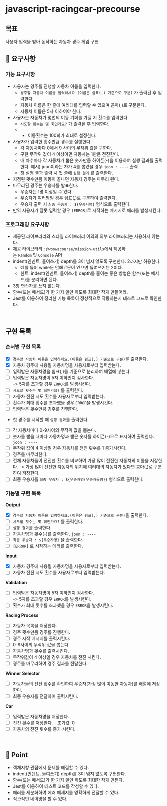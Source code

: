 # javascript-racingcar-precourse

## 목표

사용자 입력을 받아 동작하는 자동차 경주 게임 구현

## 🙏 요구사항

### 기능 요구사항

- 사용자는 경주를 진행할 자동차 이름을 입력한다.
  - `경주할 자동차 이름을 입력하세요.(이름은 쉼표(,) 기준으로 구분)` 가 출력된 후 입력한다.
  - 자동차 이름은 한 줄에 여러대를 입력할 수 있으며 콤마(,)로 구분한다.
  - 자동차 이름은 5자 이하여야 한다.
- 사용자는 자동차가 몇번의 이동 기회를 가질 지 횟수를 입력한다.
  - `시도할 횟수는 몇 회인가요?` 가 출력된 후 입력한다.
  - - 이동횟수는 100회가 최대로 설정한다.
- 사용자가 입력한 횟수만큼 경주를 실행한다.
  - 각 자동차마다 0에서 9 사이의 무작위 값을 구한다.
  - 구한 무작위 값이 4 이상이면 자동차는 1만큼 전진한다.
  - 매 차수마다 각 자동차가 뽑은 숫자만큼 하이픈(-)을 이용하여 실행 결과를 출력한다.
    예시) joon이라는 차가 4를 뽑았을 경우 `joon : ----` 출력
  - 첫 실행 결과 출력 시 첫 줄에 `실행 결과` 를 출력한다.
- 지정된 횟수만큼 이동이 끝나면 자동자 경주는 마무리 된다.
- 마무리된 경주는 우승자를 발표한다.
  - 우승자는 1명 이상일 수 있다.
  - 우승자가 여러명일 경우 쉼표(,)로 구분하여 출력한다.
  - 우승자 출력 시 `최종 우승자 : ${우승자명}` 형식으로 출력한다.
- 만약 사용자가 잘못 입력할 경우 `[ERROR]`로 시작하는 메시지로 에러를 발생시킨다.

### 프로그래밍 요구사항

- 제공된 라이브러리와 스타일 라이브러리 이외의 외부 라이브러리는 사용하지 않는다.
- 제공 라이브러리 : `@woowacourse/mission-utils`에서 제공하는 `Random` 및 `Console` API
- indent(인덴트, 들여쓰기) depth를 3이 넘지 않도록 구현한다. 2까지만 허용한다.
  - 예를 들어 while문 안에 if문이 있으면 들여쓰기는 2이다.
  - 힌트: indent(인덴트, 들여쓰기) depth를 줄이는 좋은 방법은 함수(또는 메서드)를 분리하면 된다.
- 3항 연산자를 쓰지 않는다.
- 함수(또는 메서드)가 한 가지 일만 하도록 최대한 작게 만들어라.
- Jest를 이용하여 정리한 기능 목록이 정상적으로 작동하는지 테스트 코드로 확인한다.

<br/>

## 구현 목록

### 순서별 구현 목록

- [x] `경주할 자동차 이름을 입력하세요.(이름은 쉼표(,) 기준으로 구분)`을 출력한다.
- [x] 자동차 경주에 사용될 자동차명을 사용자로부터 입력받는다.
- [ ] 입력받은 자동차명을 쉼표(,)를 기준으로 분리하여 배열에 넣는다.
- [ ] 입력받은 자동차명이 5자 이하인지 검사한다.  
       -> 5자를 초과할 경우 `ERROR`를 발생시킨다.
- [ ] `시도할 횟수는 몇 회인가요?` 를 출력한다.
- [ ] 자동차 전진 시도 횟수를 사용자로부터 입력받는다.
- [ ] 횟수가 최대 횟수를 초과했을 경우 `ERROR`을 발생시킨다.
- [ ] 입력받은 횟수만큼 경주를 진행한다.
- 첫 경주를 시작할 때 `실행 결과`를 출력한다.
- [ ] 각 자동차마다 0-9사이의 무작위 값을 뽑는다.
- [ ] 숫자를 뽑을 때마다 자동차명과 뽑은 숫자를 하이픈(-)으로 표시하여 출력한다. `joon : ----`
- [ ] 무작위 값이 4 이상일 경우 자동차를 전진 횟수를 1 증가시킨다.
- [ ] 경주를 마무리한다.
- [ ] 전체 자동차들이 전진한 횟수를 비교하여 가장 많이 전진한 자동차의 이름을 저장한다.
      -> 가장 많이 전진한 자동차의 위치에 여러대의 자동차가 있다면 콤마(,)로 구분하여 저장한다.
- [ ] 최종 우승자를 `최종 우승자 : ${우승자명(우승자들명)}` 형식으로 출력한다.

### 기능별 구현 목록

**Output**

- [x] `경주할 자동차 이름을 입력하세요.(이름은 쉼표(,) 기준으로 구분)`을 출력한다.
- [ ] `시도할 횟수는 몇 회인가요?` 를 출력한다.
- [ ] `실행 결과`를 출력한다.
- [ ] 자동차명과 횟수(-)를 출력한다. `joon : ----`
- [ ] `최종 우승자 : ${우승자명}` 을 출력한다.
- [ ] `[ERROR]` 로 시작하는 에러를 출력한다.

**Input**

- [x] 자동차 경주에 사용될 자동차명을 사용자로부터 입력받는다.
- [ ] 자동차 전진 시도 횟수를 사용자로부터 입력받는다.

**Validation**

- [ ] 입력받은 자동차명이 5자 이하인지 검사한다.  
       -> 5자를 초과할 경우 `ERROR`를 발생시킨다.
- [ ] 횟수가 최대 횟수를 초과했을 경우 `ERROR`을 발생시킨다.

**Racing Process**

- [ ] 자동차 목록을 저장한다.
- [ ] 경주 횟수만큼 경주를 진행한다.
- [ ] 경주 시작 메시지를 출력시킨다.
- [ ] 0-9사이의 무작위 값을 뽑는다.
- [ ] 자동차명과 횟수를 출력시킨다.
- [ ] 무작위값이 4 이상일 경우 자동차를 전진 시킨다.
- [ ] 경주를 마무리하여 경주 결과를 전달한다.

**Winner Selector**

- [ ] 자동차들의 전진 횟수를 확인하여 우승자(가장 많이 이동한 자동차)를 배열에 저장한다.
- [ ] 최종 우승자를 전달하여 출력시킨다.

**Car**

- [ ] 입력받은 자동차명을 저장한다.
- [ ] 전진 횟수를 저장한다. - 초기값: 0
- [ ] 자동차의 전진 횟수를 증가 시킨다.

<br/>

## 🧐 Point

- 객체지향 관점에서 문제를 해결할 수 있다.
- indent(인덴트, 들여쓰기) depth를 3이 넘지 않도록 구현한다.
- 함수(또는 메서드)가 한 가지 일만 하도록 최대한 작게 만든다.
- Jest를 이용하여 테스트 코드를 작성할 수 있다.
- 에러를 세분화하여 에러 메세지를 명확하게 전달할 수 있다.
- 직관적인 네이밍을 할 수 있다.
